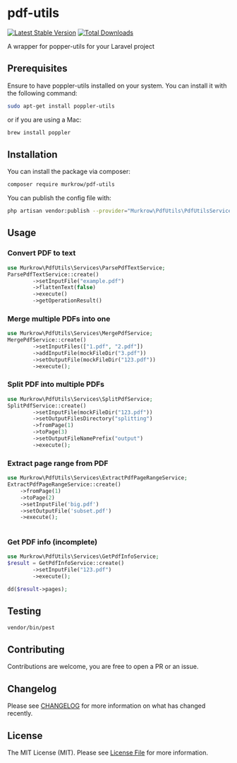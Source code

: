 pdf-utils
=============


[![Latest Stable Version](http://poser.pugx.org/murkrow/pdf-utils/v)](https://packagist.org/packages/murkrow/pdf-utils)
[![Total Downloads](http://poser.pugx.org/murkrow/pdf-utils/downloads)](https://packagist.org/packages/murkrow/pdf-utils)

A wrapper for popper-utils for your Laravel project

## Prerequisites
Ensure to have poppler-utils installed on your system. You can install it with the following command:
```bash
sudo apt-get install poppler-utils
```
or if you are using a Mac:
```bash
brew install poppler
```

## Installation

You can install the package via composer:

```bash
composer require murkrow/pdf-utils
```

You can publish the config file with:

```bash
php artisan vendor:publish --provider="Murkrow\PdfUtils\PdfUtilsServiceProvider"
```

## Usage

### Convert PDF to text
```php
use Murkrow\PdfUtils\Services\ParsePdfTextService;
ParsePdfTextService::create()
        ->setInputFile("example.pdf")
        ->flattenText(false)
        ->execute()
        ->getOperationResult()
```

### Merge multiple PDFs into one
```php
use Murkrow\PdfUtils\Services\MergePdfService;
MergePdfService::create()
        ->setInputFiles(["1.pdf", "2.pdf"])
        ->addInputFile(mockFileDir("3.pdf"))
        ->setOutputFile(mockFileDir("123.pdf"))
        ->execute();
```
### Split PDF into multiple PDFs

```php
use Murkrow\PdfUtils\Services\SplitPdfService;
SplitPdfService::create()
        ->setInputFile(mockFileDir("123.pdf"))
        ->setOutputFilesDirectory("splitting")
        ->fromPage(1)
        ->toPage(3)
        ->setOutputFileNamePrefix("output")
        ->execute();
```

### Extract page range from PDF
```php
use Murkrow\PdfUtils\Services\ExtractPdfPageRangeService;
ExtractPdfPageRangeService::create()
    ->fromPage(1)
    ->toPage(2)
    ->setInputFile('big.pdf')
    ->setOutputFile('subset.pdf')
    ->execute();
        
```

### Get PDF info (incomplete)
```php
use Murkrow\PdfUtils\Services\GetPdfInfoService;
$result = GetPdfInfoService::create()
        ->setInputFile("123.pdf")
        ->execute();

dd($result->pages);
```

## Testing

```bash
vendor/bin/pest
```

## Contributing
Contributions are welcome, you are free to open a PR or an issue.

## Changelog

Please see [CHANGELOG](CHANGELOG.md) for more information on what has changed recently.

## License

The MIT License (MIT). Please see [License File](LICENSE.md) for more information.
